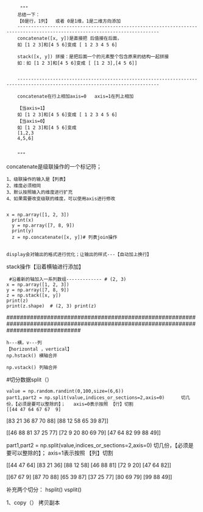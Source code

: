          """
        总结一下：
        【0是行，1列】  或者 0是1维，1是二维方向添加
        --------------------------------------------------------------------------------------------------------------------------
        concatenate([x, y])是直接把 后值接在后面，
        如 [1 2 3]和[4 5 6]变成 [ 1 2 3 4 5 6]

        stack([x, y]) 拼接：是把后面一个的元素整个包含原来的结构一起拼接
        如：如 [1 2 3]和[4 5 6]变成 [ [1 2 3],[4 5 6]]


        --------------------------------------------------------------------------------------------------------------------------

        concatenate在行上相加axis=0   axis=1在列上相加
        
        【当axis=1】
        如 [1 2 3]和[4 5 6]变成 [ 1 2 3 4 5 6]
        【当axis=0】
        如 [1 2 3]和[4 5 6]变成 
        [1,2,3
        4,5,6]
        

        """   



concatenate是级联操作的一个标记符；


    1、级联操作的输入是【列表】
    2、维度必须相同
    3、默认按照输入的维度进行扩充
    4、如果需要改变级联的维度，可以使用axis进行修改


    x = np.array([1, 2, 3])
      print(x)
      y = np.array([7, 8, 9])
      print(y)
      z = np.concatenate([x, y])# 列表join操作
      
      
    display会对输出的格式进行优化；让输出的样式---【自动加上换行】  
    
    
 stack操作【沿着横轴进行添加】
 
 
     #沿着新的轴加入一系列数组------------- # (2, 3)
    x = np.array([1, 2, 3])
    y = np.array([7, 8, 9])
    z = np.stack([x, y])
    print(z)
    print(z.shape)  # (2, 3) print(z)
    
    
######################################################################################################################################

    h---横，v---列
    【horizontal ，vertical】
    np.hstack() 横轴合并
    
    np.vstack() 列轴合并
    
    
    


#切分数据split（）

    value = np.random.randint(0,100,size=(6,6))
    part1,part2 = np.split(value,indices_or_sections=2,axis=0)      切几份，【必须是要可以整除的】；   axis=0表示按照 【行】切割
    [[44 47 64 67 67  9]
   [83 21 36 87 70 88]
   [88 12 58 65 39 87]] 
   
   [[46 88 81 37 25 77]
   [72  9 20 80 69 79]
   [47 64 82 99 88 49]]
   
   
   part1,part2 = np.split(value,indices_or_sections=2,axis=0)      切几份，【必须是要可以整除的】；   axis=1表示按照 【列】切割
   
   [[44 47 64]
 [83 21 36]
 [88 12 58]
 [46 88 81]
 [72  9 20]
 [47 64 82]] 
 
 [[67 67  9]
 [87 70 88]
 [65 39 87]
 [37 25 77]
 [80 69 79]
 [99 88 49]]
 
 
 
 补充两个切分：
 hsplit()
 vsplit()
 
 

1、copy（） 拷贝副本

         


